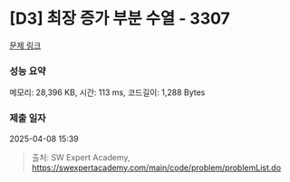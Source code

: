# [D3] 최장 증가 부분 수열 - 3307 

[문제 링크](https://swexpertacademy.com/main/code/problem/problemDetail.do?contestProbId=AWBOKg-a6l0DFAWr) 

### 성능 요약

메모리: 28,396 KB, 시간: 113 ms, 코드길이: 1,288 Bytes

### 제출 일자

2025-04-08 15:39



> 출처: SW Expert Academy, https://swexpertacademy.com/main/code/problem/problemList.do